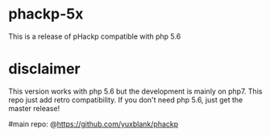 # phackp-5x
This is a release of pHackp compatible with php 5.6

# disclaimer

This version works with php 5.6 but the development is mainly on php7. This repo just add retro compatibility.
If you don't need php 5.6, just get the master release!

#main repo:
@https://github.com/yuxblank/phackp
